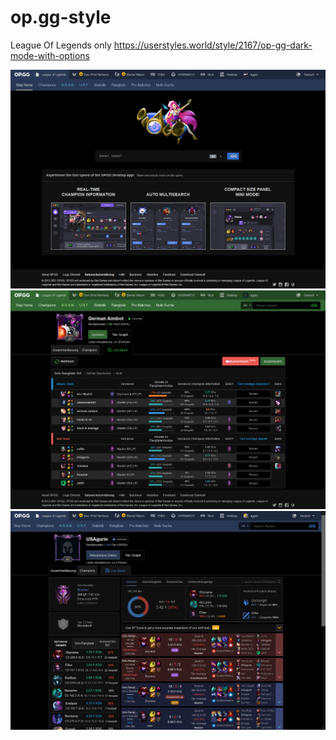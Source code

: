 # op.gg-style
League Of Legends only
https://userstyles.world/style/2167/op-gg-dark-mode-with-options

![](https://github.com/Janmm14/op.gg-style/raw/main/dark_homepage.png)
![](https://github.com/Janmm14/op.gg-style/raw/main/green_accent.png)
![](https://github.com/Janmm14/op.gg-style/raw/main/match_history.png)

